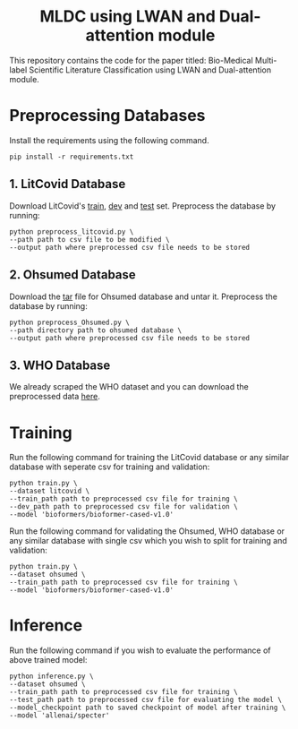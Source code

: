 # <div align="center"> MLDC using LWAN and Dual-attention module </div>
This repository contains the code for the paper titled: Bio-Medical Multi-label Scientific Literature Classification using LWAN and Dual-attention module.

# Preprocessing Databases

Install the requirements using the following command.
```
pip install -r requirements.txt
```

## 1. LitCovid Database
Download LitCovid's [train](https://ftp.ncbi.nlm.nih.gov/pub/lu/LitCovid/biocreative/BC7-LitCovid-Train.csv), [dev](https://ftp.ncbi.nlm.nih.gov/pub/lu/LitCovid/biocreative/BC7-LitCovid-Dev.csv) and [test](https://ftp.ncbi.nlm.nih.gov/pub/lu/LitCovid/biocreative/BC7-LitCovid-Test-GS.csv) set.
Preprocess the database by running:
```
python preprocess_litcovid.py \
--path path to csv file to be modified \
--output path where preprocessed csv file needs to be stored
```

## 2. Ohsumed Database
Download the [tar](http://disi.unitn.it/moschitti/corpora/ohsumed-all-docs.tar.gz) file for Ohsumed database and untar it.
Preprocess the database by running:
```
python preprocess_Ohsumed.py \
--path directory path to ohsumed database \
--output path where preprocessed csv file needs to be stored
```

## 3. WHO Database
We already scraped the WHO dataset and you can download the preprocessed data [here](https://drive.google.com/file/d/1AyB_de5N8fzopkGRcB56wcUyvTczwJyB/view?usp=sharing).

# Training
Run the following command for training the LitCovid database or any similar database with seperate csv for training and validation:
```
python train.py \
--dataset litcovid \
--train_path path to preprocessed csv file for training \
--dev_path path to preprocessed csv file for validation \
--model 'bioformers/bioformer-cased-v1.0'
```

Run the following command for validating the Ohsumed, WHO database or any similar database with single csv which you wish to split for training and validation:
```
python train.py \
--dataset ohsumed \
--train_path path to preprocessed csv file for training \
--model 'bioformers/bioformer-cased-v1.0'
```

# Inference
Run the following command if you wish to evaluate the performance of above trained model:
```
python inference.py \
--dataset ohsumed \
--train_path path to preprocessed csv file for training \
--test_path path to preprocessed csv file for evaluating the model \
--model_checkpoint path to saved checkpoint of model after training \
--model 'allenai/specter'
```
